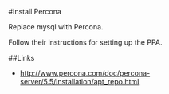 #Install Percona

Replace mysql with Percona.

Follow their instructions for setting up the PPA.



##Links

* http://www.percona.com/doc/percona-server/5.5/installation/apt_repo.html
